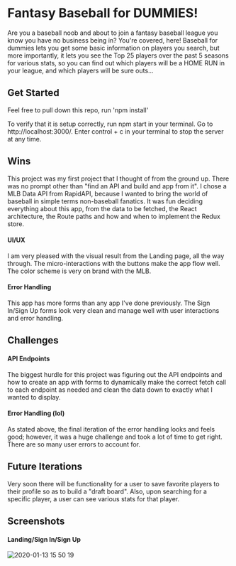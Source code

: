 # Fantasy Baseball for DUMMIES!
Are you a baseball noob and about to join a fantasy baseball league you know you have no business being in? You're covered, here! Baseball for dummies lets you get some basic information on players you search, but more importantly, it lets you see the Top 25 players over the past 5 seasons for various stats, so you can find out which players will be a HOME RUN in your league, and which players will be sure outs...

## Get Started

Feel free to pull down this repo, run 'npm install'

To verify that it is setup correctly, run npm start in your terminal. Go to http://localhost:3000/. Enter control + c in your terminal to stop the server at any time.

## Wins 

This project was my first project that I thought of from the ground up. There was no prompt other than "find an API and build and app from it". I chose a MLB Data API from RapidAPI, because I wanted to bring the world of baseball in simple terms non-baseball fanatics. It was fun deciding everything about this app, from the data to be fetched, the React architecture, the Route paths and how and when to implement the Redux store. 

#### UI/UX

I am very pleased with the visual result from the Landing page, all the way through. The micro-interactions with the buttons make the app flow well. The color scheme is very on brand with the MLB. 

#### Error Handling

This app has more forms than any app I've done previously. The Sign In/Sign Up forms look very clean and manage well with user interactions and error handling.

## Challenges

#### API Endpoints

The biggest hurdle for this project was figuring out the API endpoints and how to create an app with forms to dynamically make the correct fetch call to each endpoint as needed and clean the data down to exactly what I wanted to display.

#### Error Handling (lol)

As stated above, the final iteration of the error handling looks and feels good; however, it was a huge challenge and took a lot of time to get right. There are so many user errors to account for. 

## Future Iterations

Very soon there will be functionality for a user to save favorite players to their profile so as to build a "draft board". Also, upon searching for a specific player, a user can see various stats for that player. 

## Screenshots

#### Landing/Sign In/Sign Up

![2020-01-13 15 50 19](https://user-images.githubusercontent.com/52764657/72298847-7baad980-361c-11ea-8df8-0d3a13119b85.gif)
